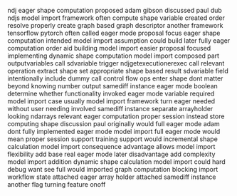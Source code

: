 ndj eager shape computation proposed adam gibson discussed paul dub ndjs model import framework often compute shape variable created order resolve properly create graph based graph descriptor another framework tensorflow pytorch often called eager mode proposal focus eager shape computation intended model import assumption could build later fully eager computation order aid building model import easier proposal focused implementing dynamic shape computation model import composed part outputvariables call sdvariable trigger ndjgetexecutionerexec call relevant operation extract shape set appropriate shape based result sdvariable field intentionally include dummy call control flow ops enter shape dont matter beyond knowing number output samediff instance eager mode boolean determine whether functionality invoked eager mode variable required model import case usually model import framework turn eager needed without user needing involved samediff instance separate arrayholder looking ndarrays relevant eager computation proper session instead store computing shape discussion paul originally would full eager mode adam dont fully implemented eager mode model import full eager mode would mean proper session support training support would incremental shape calculation model import consequence advantage allows model import flexibility add base real eager mode later disadvantage add complexity model import addition dynamic shape calculation model import could hard debug want see full would imported graph computation blocking import workflow state attached eager array holder attached samediff instance another flag turning feature onoff